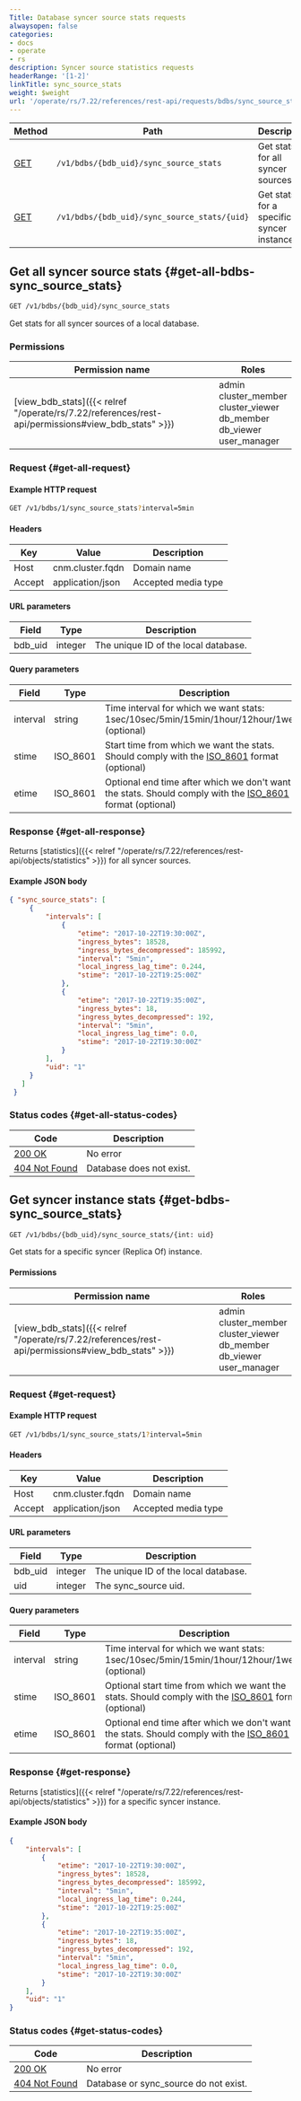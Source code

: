 ```yaml
---
Title: Database syncer source stats requests
alwaysopen: false
categories:
- docs
- operate
- rs
description: Syncer source statistics requests
headerRange: '[1-2]'
linkTitle: sync_source_stats
weight: $weight
url: '/operate/rs/7.22/references/rest-api/requests/bdbs/sync_source_stats/'
---
```


| Method | Path | Description |
|--------|------|-------------|
| [GET](#get-all-bdbs-sync_source_stats) | `/v1/bdbs/{bdb_uid}/sync_source_stats` | Get stats for all syncer sources |
| [GET](#get-bdbs-sync_source_stats) | `/v1/bdbs/{bdb_uid}/sync_source_stats/{uid}` | Get stats for a specific syncer instance |

## Get all syncer source stats {#get-all-bdbs-sync_source_stats}

```sh
GET /v1/bdbs/{bdb_uid}/sync_source_stats
```

Get stats for all syncer sources of a local database.

### Permissions

| Permission name | Roles |
|-----------------|-------|
| [view_bdb_stats]({{< relref "/operate/rs/7.22/references/rest-api/permissions#view_bdb_stats" >}}) | admin<br />cluster_member<br />cluster_viewer<br />db_member<br />db_viewer<br />user_manager |

### Request {#get-all-request}

#### Example HTTP request

```sh
GET /v1/bdbs/1/sync_source_stats?interval=5min
```

#### Headers

| Key | Value | Description |
|-----|-------|-------------|
| Host | cnm.cluster.fqdn | Domain name |
| Accept | application/json | Accepted media type |

#### URL parameters

| Field | Type | Description |
|-------|------|-------------|
| bdb_uid | integer | The unique ID of the local database. |

#### Query parameters

| Field | Type | Description |
|-------|------|-------------|
| interval | string | Time interval for which we want stats: 1sec/10sec/5min/15min/1hour/12hour/1week (optional) |
| stime | ISO_8601 | Start time from which we want the stats. Should comply with the [ISO_8601](https://en.wikipedia.org/wiki/ISO_8601) format (optional) |
| etime | ISO_8601 | Optional end time after which we don't want the stats. Should comply with the [ISO_8601](https://en.wikipedia.org/wiki/ISO_8601) format (optional) |

### Response {#get-all-response}

Returns [statistics]({{< relref "/operate/rs/7.22/references/rest-api/objects/statistics" >}}) for all syncer sources.

#### Example JSON body

```json
{ "sync_source_stats": [
     {
         "intervals": [
             {
                 "etime": "2017-10-22T19:30:00Z",
                 "ingress_bytes": 18528,
                 "ingress_bytes_decompressed": 185992,
                 "interval": "5min",
                 "local_ingress_lag_time": 0.244,
                 "stime": "2017-10-22T19:25:00Z"
             },
             {
                 "etime": "2017-10-22T19:35:00Z",
                 "ingress_bytes": 18,
                 "ingress_bytes_decompressed": 192,
                 "interval": "5min",
                 "local_ingress_lag_time": 0.0,
                 "stime": "2017-10-22T19:30:00Z"
             }
         ],
         "uid": "1"
     }
   ]
 }
```

### Status codes {#get-all-status-codes}

| Code | Description |
|------|-------------|
| [200 OK](http://www.w3.org/Protocols/rfc2616/rfc2616-sec10.html#sec10.2.1) | No error |
| [404 Not Found](http://www.w3.org/Protocols/rfc2616/rfc2616-sec10.html#sec10.4.5) | Database does not exist. |

## Get syncer instance stats {#get-bdbs-sync_source_stats}

```sh
GET /v1/bdbs/{bdb_uid}/sync_source_stats/{int: uid}
```

Get stats for a specific syncer (Replica Of) instance.

#### Permissions

| Permission name | Roles |
|-----------------|-------|
| [view_bdb_stats]({{< relref "/operate/rs/7.22/references/rest-api/permissions#view_bdb_stats" >}}) | admin<br />cluster_member<br />cluster_viewer<br />db_member<br />db_viewer<br />user_manager |

### Request {#get-request}

#### Example HTTP request

```sh
GET /v1/bdbs/1/sync_source_stats/1?interval=5min
```

#### Headers

| Key | Value | Description |
|-----|-------|-------------|
| Host | cnm.cluster.fqdn | Domain name |
| Accept | application/json | Accepted media type |

#### URL parameters

| Field | Type | Description |
|-------|------|-------------|
| bdb_uid | integer | The unique ID of the local database. |
| uid | integer | The sync_source uid. |

#### Query parameters

| Field | Type | Description |
|-------|------|-------------|
| interval | string | Time interval for which we want stats: 1sec/10sec/5min/15min/1hour/12hour/1week (optional) |
| stime | ISO_8601 | Optional start time from which we want the stats. Should comply with the [ISO_8601](https://en.wikipedia.org/wiki/ISO_8601) format (optional) |
| etime | ISO_8601 | Optional end time after which we don't want the stats. Should comply with the [ISO_8601](https://en.wikipedia.org/wiki/ISO_8601) format (optional) |

### Response {#get-response}

Returns [statistics]({{< relref "/operate/rs/7.22/references/rest-api/objects/statistics" >}}) for a specific syncer instance.

#### Example JSON body

```json
{
    "intervals": [
        {
            "etime": "2017-10-22T19:30:00Z",
            "ingress_bytes": 18528,
            "ingress_bytes_decompressed": 185992,
            "interval": "5min",
            "local_ingress_lag_time": 0.244,
            "stime": "2017-10-22T19:25:00Z"
        },
        {
            "etime": "2017-10-22T19:35:00Z",
            "ingress_bytes": 18,
            "ingress_bytes_decompressed": 192,
            "interval": "5min",
            "local_ingress_lag_time": 0.0,
            "stime": "2017-10-22T19:30:00Z"
        }
    ],
    "uid": "1"
}
```

### Status codes {#get-status-codes}

| Code | Description |
|------|-------------|
| [200 OK](http://www.w3.org/Protocols/rfc2616/rfc2616-sec10.html#sec10.2.1) | No error |
| [404 Not Found](http://www.w3.org/Protocols/rfc2616/rfc2616-sec10.html#sec10.4.5) | Database or sync_source do not exist. |
